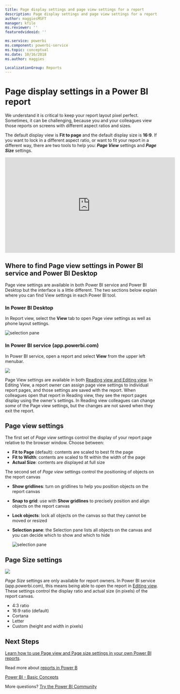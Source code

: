 ```yaml
---
title: Page display settings and page view settings for a report
description: Page display settings and page view settings for a report
author: maggiesMSFT
manager: kfile
ms.reviewer: ''
featuredvideoid: ''

ms.service: powerbi
ms.component: powerbi-service
ms.topic: conceptual
ms.date: 10/16/2018
ms.author: maggies

LocalizationGroup: Reports
---
```

# Page display settings in a Power BI report
We understand it is critical to keep your report layout pixel perfect. Sometimes, it can be challenging, because you and your colleagues view those reports on screens with different aspect ratios and sizes. 

The default display view is **Fit to page** and the default display size is **16:9**. If you want to lock in a different aspect ratio, or want to fit your report in a different way, there are two tools to help you: ***Page View*** settings and ***Page Size*** settings.

<iframe width="560" height="315" src="https://www.youtube.com/embed/5tg-OXzxe2g" frameborder="0" allowfullscreen></iframe>


## Where to find Page view settings in Power BI service and Power BI Desktop
Page view settings are available in both Power BI service and Power BI Desktop but the interface is a little different. The two sections below explain where you can find View settings in each Power BI tool.

### In Power BI Desktop
In Report view, select the **View** tab to open Page view settings as well as phone layout settings.

  ![selection pane](media/power-bi-report-display-settings/power-bi-desktop-view-settings.png)

### In Power BI service (app.powerbi.com)
In Power BI service, open a report and select **View** from the upper left menubar.

![](media/power-bi-report-display-settings/power-bi-change-page-view.png)

Page View settings are available in both [Reading view and Editing view](consumer/end-user-reading-view.md). In Editing View, a report owner can assign page view settings to individual report pages, and those settings are saved with the report. When colleagues open that report in Reading view, they see the report pages display using the owner's settings.  In Reading view colleagues can change *some* of the Page view settings, but the changes are not saved when they exit the report.

##    Page view settings
The first set of *Page view* settings control the display of your report page relative to the browser window.  Choose between:

* **Fit to Page** (default): contents are scaled to best fit the page
* **Fit to Width**: contents are scaled to fit within the width of the page
* **Actual Size**: contents are displayed at full size

The second set of *Page view* settings control the positioning of objects on the report canvas

* **Show gridlines**: turn on gridlines to help you position objects on the report canvas
* **Snap to grid**: use with **Show gridlines** to precisely position and align objects on the report canvas 
* **Lock objects**: lock all objects on the canvas so that they cannot be moved or resized
* **Selection pane**: the Selection pane lists all objects on the canvas and you can decide which to show and which to hide

    ![selection pane](media/power-bi-report-display-settings/power-bi-selection-pane.png)



## Page Size settings
![](media/power-bi-report-display-settings/power-bi--page-size.png)

*Page Size* settings are only available for report owners. In Power BI service (app.powerbi.com), this means being able to open the report in [Editing view](consumer/end-user-reading-view.md). These settings control the display ratio and actual size (in pixels) of the report canvas.   

* 4:3 ratio
* 16:9 ratio (default)
* Cortana
* Letter
* Custom (height and width in pixels)

## Next Steps
[Learn how to use Page view and Page size settings in your own Power BI reports](consumer/end-user-report-view.md).

Read more about [reports in Power B](consumer/end-user-reports.md)

[Power BI - Basic Concepts](consumer/end-user-basic-concepts.md)

More questions? [Try the Power BI Community](http://community.powerbi.com/)

